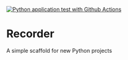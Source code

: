 [![Python application test with Github Actions](https://github.com/jsandino/py-scaffold/actions/workflows/main.yml/badge.svg)](https://github.com/jsandino/py-scaffold/actions/workflows/main.yml)

# Recorder
A simple scaffold for new Python projects
